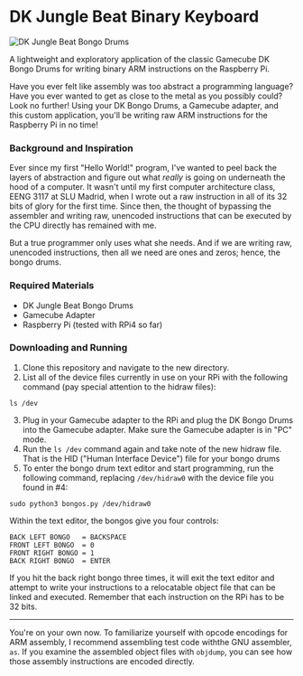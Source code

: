 # DK Jungle Beat Binary Keyboard

![DK Jungle Beat Bongo Drums](https://www.lukiegames.com/assets/images/gc_dk_bongos.jpg)

A lightweight and exploratory application of the classic Gamecube DK Bongo Drums for writing binary ARM instructions on the Raspberry Pi.

Have you ever felt like assembly was too abstract a programming language? Have you ever wanted to get as close to the metal as you possibly could? Look no further! Using your DK Bongo Drums, a Gamecube adapter, and this custom application, you'll be writing raw ARM instructions for the Raspberry Pi in no time!

### Background and Inspiration

Ever since my first "Hello World!" program, I've wanted to peel back the layers of abstraction and figure out what *really* is going on underneath the hood of a computer. It wasn't until my first computer architecture class, EENG 3117 at SLU Madrid, when I wrote out a raw instruction in all of its 32 bits of glory for the first time. Since then, the thought of bypassing the assembler and writing raw, unencoded instructions that can be executed by the CPU directly has remained with me.

But a true programmer only uses what she needs. And if we are writing raw, unencoded instructions, then all we need are ones and zeros; hence, the bongo drums.

### Required Materials

- DK Jungle Beat Bongo Drums
- Gamecube Adapter
- Raspberry Pi (tested with RPi4 so far)

### Downloading and Running

1. Clone this repository and navigate to the new directory.
2. List all of the device files currently in use on your RPi with the following command (pay special attention to the hidraw files):
```
ls /dev
```
3. Plug in your Gamecube adapter to the RPi and plug the DK Bongo Drums into the Gamecube adapter. Make sure the Gamecube adapter is in "PC" mode.
4. Run the ```ls /dev``` command again and take note of the new hidraw file. That is the HID ("Human Interface Device") file for your bongo drums
5. To enter the bongo drum text editor and start programming, run the following command, replacing ```/dev/hidraw0``` with the device file you found in #4:
```
sudo python3 bongos.py /dev/hidraw0
```

Within the text editor, the bongos give you four controls:
```
BACK LEFT BONGO   = BACKSPACE
FRONT LEFT BONGO  = 0
FRONT RIGHT BONGO = 1
BACK RIGHT BONGO  = ENTER
```
If you hit the back right bongo three times, it will exit the text editor and attempt to write your instructions to a relocatable object file that can be linked and executed. Remember that each instruction on the RPi has to be 32 bits.

---

You're on your own now. To familiarize yourself with opcode encodings for ARM assembly, I recommend assembling test code withthe GNU assembler, ```as```. If you examine the assembled object files with ```objdump```, you can see how those assembly instructions are encoded directly.